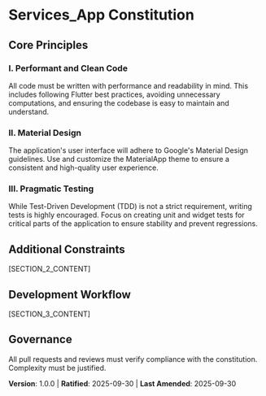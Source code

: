 <!--
Sync Impact Report:
- Version change: 1.0.0
- Added Principles:
  - I. Performant and Clean Code
  - II. Material Design
  - III. Pragmatic Testing
- Templates requiring updates:
  - ✅ /Users/milan/Desktop/ Learn/Services_App/.specify/templates/plan-template.md
  - ✅ /Users/milan/Desktop/ Learn/Services_App/.specify/templates/tasks-template.md
  - ✅ /Users/milan/Desktop/ Learn/Services_App/README.md
-->
# Services_App Constitution

## Core Principles

### I. Performant and Clean Code
All code must be written with performance and readability in mind. This includes following Flutter best practices, avoiding unnecessary computations, and ensuring the codebase is easy to maintain and understand.

### II. Material Design
The application's user interface will adhere to Google's Material Design guidelines. Use and customize the MaterialApp theme to ensure a consistent and high-quality user experience.

### III. Pragmatic Testing
While Test-Driven Development (TDD) is not a strict requirement, writing tests is highly encouraged. Focus on creating unit and widget tests for critical parts of the application to ensure stability and prevent regressions.

## Additional Constraints
<!-- This section is a placeholder for any additional project-wide constraints. -->
[SECTION_2_CONTENT]

## Development Workflow
<!-- This section is a placeholder for the project's development workflow. -->
[SECTION_3_CONTENT]

## Governance
All pull requests and reviews must verify compliance with the constitution. Complexity must be justified.

**Version**: 1.0.0 | **Ratified**: 2025-09-30 | **Last Amended**: 2025-09-30
